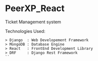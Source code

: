 # PeerXP_React
Ticket Management system 

Technologies Used:
```
> Django  : Web Developement Framework 
> MongoDB : Database Engine
> React   : FrontEnd Development Library
> DRF     : Django Rest Framework
``
